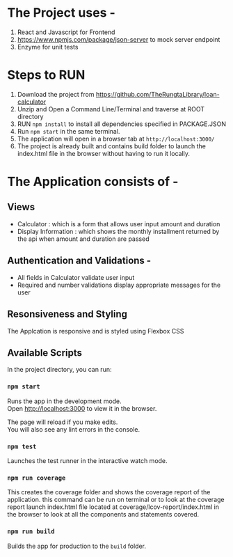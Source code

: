 # The Project uses -
  1. React and Javascript for Frontend
  2. https://www.npmjs.com/package/json-server to mock server endpoint
  3. Enzyme for unit tests

# Steps to RUN
  1. Download the project from https://github.com/TheRungtaLibrary/loan-calculator
  2. Unzip and Open a Command Line/Terminal and traverse at ROOT directory
  3. RUN `npm install` to install all dependencies specified in PACKAGE.JSON
  4. Run `npm start` in the same terminal. 
  5. The application will open in a browser tab at `http://localhost:3000/`
  6. The project is already built and contains build folder to launch the index.html file in the browser without having to run it locally.

# The Application consists of -
## Views
  - Calculator : which is a form that allows user input amount and duration
  - Display Information : which shows the monthly installment returned by the api when amount and duration are passed
  
## Authentication and Validations -
  - All fields in Calculator validate user input
  - Required and number validations display appropriate messages for the user
 
## Resonsiveness and Styling
The Applcation is responsive and is styled using Flexbox CSS

## Available Scripts

In the project directory, you can run:

### `npm start`

Runs the app in the development mode.<br />
Open [http://localhost:3000](http://localhost:3000) to view it in the browser.

The page will reload if you make edits.<br />
You will also see any lint errors in the console.

### `npm test`

Launches the test runner in the interactive watch mode.<br />

### `npm run coverage`

This creates the coverage folder and shows the coverage report of the application. this command can be run on terminal or to look at the coverage report launch index.html file located at coverage/lcov-report/index.html in the browser to look at all the components and statements covered.

### `npm run build`

Builds the app for production to the `build` folder.<br />
